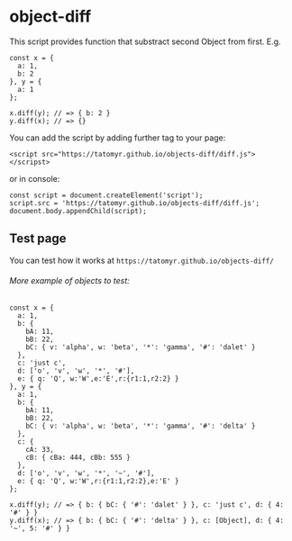 # object-diff
This script provides function that substract second Object from first. E.g. 
```
const x = { 
  a: 1, 
  b: 2 
}, y = { 
  a: 1 
};

x.diff(y); // => { b: 2 }
y.diff(x); // => {}
```
You can add the script by adding further tag to your page:
```
<script src="https://tatomyr.github.io/objects-diff/diff.js"></scripst>
```
or in console:
```
const script = document.createElement('script');
script.src = 'https://tatomyr.github.io/objects-diff/diff.js';
document.body.appendChild(script);
```
## Test page
You can test how it works at `https://tatomyr.github.io/objects-diff/`

###### More example of objects to test:
```
const x = {
  a: 1,
  b: { 
	bA: 11, 
	bB: 22, 
	bC: { v: 'alpha', w: 'beta', '*': 'gamma', '#': 'dalet' } 
  },
  c: 'just c',
  d: ['o', 'v', 'w', '*', '#'],
  e: { q: 'Q', w:'W',e:'E',r:{r1:1,r2:2} }
}, y = {
  a: 1,
  b: { 
	bA: 11, 
	bB: 22, 
	bC: { v: 'alpha', w: 'beta', '*': 'gamma', '#': 'delta' } 
  },
  c: { 
    cA: 33, 
    cB: { cBa: 444, cBb: 555 } 
  },
  d: ['o', 'v', 'w', '*', '~', '#'],
  e: { q: 'Q', w:'W',r:{r1:1,r2:2},e:'E' }
};

x.diff(y); // => { b: { bC: { '#': 'dalet' } }, c: 'just c', d: { 4: '#' } }
y.diff(x); // => { b: { bC: { '#': 'delta' } }, c: [Object], d: { 4: '~', 5: '#' } }
```
